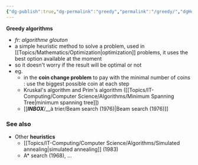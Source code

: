 ```yaml
---
{"dg-publish":true,"dg-permalink":"greedy","permalink":"/greedy/","dgHomeLink":true,"dgPassFrontmatter":false}
---
```



**Greedy algorithms**
- *fr: algorithme glouton*
- a simple heuristic method to solve a problem, used in [[Topics/Mathematics/Optimization|optimization]] problems, it uses the best option available at the moment
- so it doesn't worry if the result will be optimal or not
- eg.
	- in the **coin change problem** to pay with the minimal number of coins : use the biggest possible coin at each step
	- Kruskal's algorithm and Prim's algorithm ([[Topics/IT-Computing/Computer Science/Algorithms/Minimum Spanning Tree|minimum spanning tree]])
	- [[___INBOX___/__à trier/Beam search (1976)|Beam search (1976)]]

### See also
- Other **heuristics**
	- [[Topics/IT-Computing/Computer Science/Algorithms/Simulated annealing|simulated annealing]] (1983)
	- A* search (1968), ...
